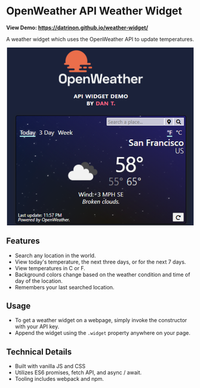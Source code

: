 # OpenWeather API Weather Widget

**View Demo: https://datrinon.github.io/weather-widget/**

A weather widget which uses the OpenWeather API to update temperatures. 

<p align="center">
<img src="./demo.png" alt="Sample demo pic" style="display: block; width: 500px;">
</p>

## Features
- Search any location in the world.
- View today's temperature, the next three days, or for the next 7 days. 
- View temperatures in C or F.
- Background colors change based on the weather condition and time of day of the location.
- Remembers your last searched location.

## Usage
- To get a weather widget on a webpage, simply invoke the constructor with your API key.
- Append the widget using the `.widget` property anywhere on your page.

## Technical Details
- Built with vanilla JS and CSS
- Utilizes ES6 promises, fetch API, and async / await.
- Tooling includes webpack and npm.
